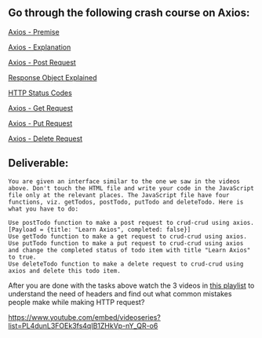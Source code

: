 ## Go through the following crash course on Axios:

[Axios - Premise](https://www.youtube.com/embed/NYyl07-z9Ec?si=gn-93bn60lVnV4AQ)

[Axios - Explanation](https://www.youtube.com/embed/vTvpMnsRRL8?si=Dav20LdGHoL8Vvxm)

[Axios - Post Request](https://www.youtube.com/embed/L_SUU8umJ9g?si=7cwcUmoLm3Vie1gP)

[Response Object Explained](https://www.youtube.com/embed/skL5fSPv5ow?si=j1iJLsvWg1ZhNigx)

[HTTP Status Codes](https://www.youtube.com/embed/_HdAxga3jgc?si=ZQSgZyNz7zm-9Dwf)

[Axios - Get Request](https://www.youtube.com/embed/dDivv_3Nu6I?si=R0xUwIhQsXM3hcCU)

[Axios - Put Request](https://www.youtube.com/embed/V-G8reUpsl8?si=Yx_q95QJissDGEps)

[Axios - Delete Request](https://www.youtube.com/embed/Ghi9Tk4BuXk?si=6XFlHS8lzKglhXpC)

## Deliverable:

    You are given an interface similar to the one we saw in the videos above. Don't touch the HTML file and write your code in the JavaScript file only at the relevant places. The JavaScript file have four functions, viz. getTodos, postTodo, putTodo and deleteTodo. Here is what you have to do:

    Use postTodo function to make a post request to crud-crud using axios. [Payload = {title: "Learn Axios", completed: false}]
    Use getTodo function to make a get request to crud-crud using axios.
    Use putTodo function to make a put request to crud-crud using axios and change the completed status of todo item with title "Learn Axios" to true.
    Use deleteTodo function to make a delete request to crud-crud using axios and delete this todo item.

After you are done with the tasks above watch the 3 videos in [this playlist](https://www.youtube.com/embed/videoseries?list=PL4dunL3FOEk3fs4qIB1ZHkVp-nY_QR-o6) to understand the need of headers and find out what common mistakes people make while making HTTP request?

https://www.youtube.com/embed/videoseries?list=PL4dunL3FOEk3fs4qIB1ZHkVp-nY_QR-o6

